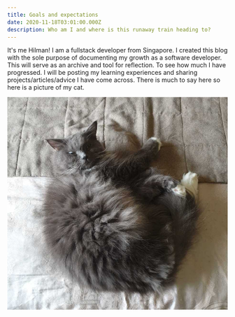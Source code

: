 ```yaml
---
title: Goals and expectations
date: 2020-11-18T03:01:00.000Z
description: Who am I and where is this runaway train heading to?
---
```

It's me Hilman! I am a fullstack developer from Singapore. I created this blog with the sole purpose of documenting my growth as a software developer. This will serve as an archive and tool for reflection. To see how much I have progressed. I will be posting my learning experiences and sharing projects/articles/advice I have come across. There is much to say here so here is a picture of my cat.

![sleeping ash](circularash.jpg "sleeping ash")